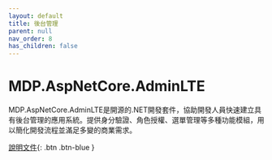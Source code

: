 ```yaml
---
layout: default
title: 後台管理
parent: null
nav_order: 8
has_children: false
---
```


# MDP.AspNetCore.AdminLTE

MDP.AspNetCore.AdminLTE是開源的.NET開發套件，協助開發人員快速建立具有後台管理的應用系統。提供身分驗證、角色授權、選單管理等多種功能模組，用以簡化開發流程並滿足多變的商業需求。

[說明文件](https://clark159.github.io/MDP.AspNetCore.AdminLTE/){: .btn .btn-blue }